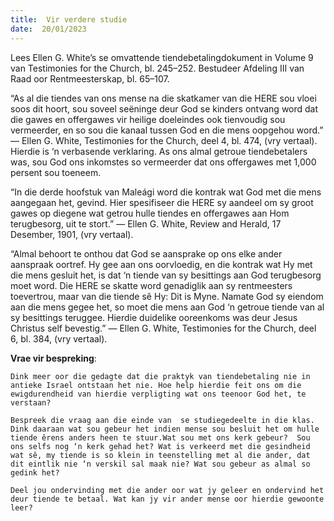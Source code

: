```yaml
---
title:  Vir verdere studie
date:  20/01/2023
---
```


Lees Ellen G. White’s se omvattende tiendebetalingdokument in Volume 9 van Testimonies for the Church, bl. 245–252. Bestudeer Afdeling III van Raad oor Rentmeesterskap, bl. 65–107.

“As al die tiendes van ons mense na die skatkamer van die HERE sou vloei soos dit hoort, sou soveel seëninge deur God se kinders ontvang word dat die gawes en offergawes vir heilige doeleindes ook tienvoudig sou vermeerder, en so sou die kanaal tussen God en die mens oopgehou word.” — Ellen G. White, Testimonies for the Church, deel 4, bl. 474, (vry vertaal). Hierdie is ‘n verbasende verklaring. As ons almal getroue tiendebetalers was, sou God ons inkomstes so vermeerder dat ons offergawes met 1,000 persent sou toeneem.

“In die derde hoofstuk van Maleági word die kontrak wat God met die mens aangegaan het, gevind.  Hier spesifiseer die HERE sy aandeel om sy groot gawes op diegene wat getrou hulle tiendes en offergawes aan Hom terugbesorg, uit te stort.” — Ellen G. White, Review and Herald, 17 Desember, 1901, (vry vertaal).

“Almal behoort te onthou dat God se aansprake op ons elke ander aanspraak oortref.  Hy gee aan ons oorvloedig, en die kontrak wat Hy met die mens gesluit het, is dat ‘n tiende van sy besittings aan God terugbesorg moet word. Die HERE se skatte word genadiglik aan sy rentmeesters toevertrou, maar van die tiende sê Hy: Dit is Myne. Namate God sy eiendom aan die mens gegee het, so moet die mens aan God ‘n getroue tiende van al sy besittings teruggee. Hierdie duidelike ooreenkoms was deur Jesus Christus self bevestig.” — Ellen G. White, Testimonies for the Church, deel 6, bl. 384, (vry vertaal).

**Vrae vir bespreking**:

`Dink meer oor die gedagte dat die praktyk van tiendebetaling nie in antieke Israel ontstaan het nie. Hoe help hierdie feit ons om die ewigdurendheid van hierdie verpligting wat ons teenoor God het, te verstaan?`

`Bespreek die vraag aan die einde van  se studiegedeelte in die klas.  Dink daaraan wat sou gebeur het indien mense sou besluit het om hulle tiende êrens anders heen te stuur.Wat sou met ons kerk gebeur?  Sou ons selfs nog ‘n kerk gehad het? Wat is verkeerd met die gesindheid wat sê, my tiende is so klein in teenstelling met al die ander, dat dit eintlik nie ‘n verskil sal maak nie? Wat sou gebeur as almal so gedink het?`

`Deel jou ondervinding met die ander oor wat jy geleer en ondervind het deur tiende te betaal. Wat kan jy vir ander mense oor hierdie gewoonte leer?`